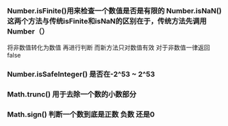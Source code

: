 
### Number.isFinite()用来检查一个数值是否是有限的  Number.isNaN() 这两个方法与传统isFinite和isNaN的区别在于，传统方法先调用Number（）
将非数值转化为数值 再进行判断 而新方法只对数值有效 对于非数值一律返回false

### Number.isSafeInteger()  是否在-2^53 ~ 2^53

### Math.trunc() 用于去除一个数的小数部分
### Math.sign() 判断一个数到底是正数 负数 还是0